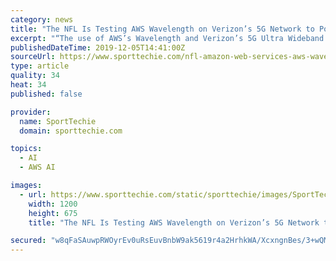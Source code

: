 ```yaml
---
category: news
title: "The NFL Is Testing AWS Wavelength on Verizon’s 5G Network to Power Next Gen Stats"
excerpt: "“The use of AWS’s Wavelength and Verizon’s 5G Ultra Wideband network has the potential ... McLaren Racing has signed a multi-year partnership with artificial intelligence software developer Automation Anywhere. The company’s digital bots will work with the Formula 1 team to streamline business tasks and race operations starting with ..."
publishedDateTime: 2019-12-05T14:41:00Z
sourceUrl: https://www.sporttechie.com/nfl-amazon-web-services-aws-wavelength-verizons-5g-next-gen-stats
type: article
quality: 34
heat: 34
published: false

provider:
  name: SportTechie
  domain: sporttechie.com

topics:
  - AI
  - AWS AI

images:
  - url: https://www.sporttechie.com/static/sporttechie/images/SportTechie-image.png
    width: 1200
    height: 675
    title: "The NFL Is Testing AWS Wavelength on Verizon’s 5G Network to Power Next Gen Stats"

secured: "w8qFaSAuwpRWOyrEv0uRsEuvBnbW9ak5619r4a2HrhkWA/XcxngnBes/3+wQMPg2M2ocgxy7kSPMwhv6WVJ1Pips7ejlxHd7PQ/PYhGaL2t69UQl1gUtMWfBuSHd9GLhCFntJAWI4g7DowTCYNxKYzaY6CUWZf7RQCBT+F66gmM81z46j7ggKXKl3sDhG35qFLLrYCUAQpeVjaVg3rji6Mhf12+Iqz1qCcgDdSPSzQhRJpYzwNm9637bB9Bec9MYeeQMOEFYNecffI7r/ewFKg==;3YJoNc24b4/RwJ+G39qwzA=="
---
```


